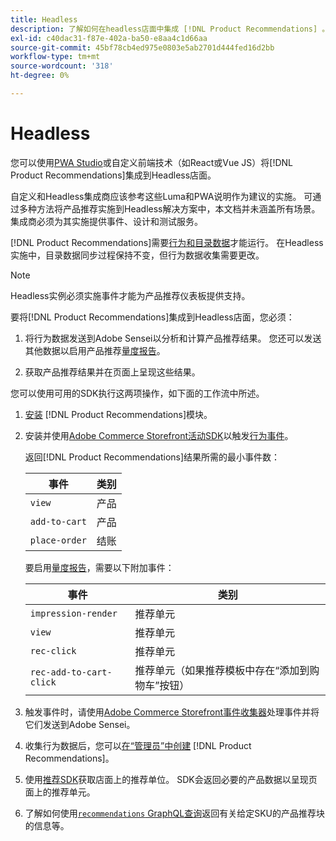 ```yaml
---
title: Headless
description: 了解如何在headless店面中集成 [!DNL Product Recommendations] 。
exl-id: c40dac31-f87e-402a-ba50-e8aa4c1d66aa
source-git-commit: 45bf78cb4ed975e0803e5ab2701d444fed16d2bb
workflow-type: tm+mt
source-wordcount: '318'
ht-degree: 0%

---
```


# Headless

您可以使用[PWA Studio](https://developer.adobe.com/commerce/pwa-studio/)或自定义前端技术（如React或Vue JS）将[!DNL Product Recommendations]集成到Headless店面。

自定义和Headless集成商应该参考这些Luma和PWA说明作为建议的实施。 可通过多种方法将产品推荐实施到Headless解决方案中，本文档并未涵盖所有场景。 集成商必须为其实施提供事件、设计和测试服务。

[!DNL Product Recommendations]需要[行为和目录数据](https://experienceleague.adobe.com/docs/commerce/product-recommendations/developer/development-overview.html?lang=zh-Hans)才能运行。 在Headless实施中，目录数据同步过程保持不变，但行为数据收集需要更改。

>[!NOTE]
>
>Headless实例必须实施事件才能为产品推荐仪表板提供支持。

要将[!DNL Product Recommendations]集成到Headless店面，您必须：

1. 将行为数据发送到Adobe Sensei以分析和计算产品推荐结果。 您还可以发送其他数据以启用产品推荐[量度报告](workspace.md)。

1. 获取产品推荐结果并在页面上呈现这些结果。

您可以使用可用的SDK执行这两项操作，如下面的工作流中所述。

1. [安装](install-configure.md) [!DNL Product Recommendations]模块。

1. 安装并使用[Adobe Commerce Storefront活动SDK](https://developer.adobe.com/commerce/services/shared-services/storefront-events/sdk/)以触发[行为事件](https://experienceleague.adobe.com/docs/commerce/product-recommendations/developer/events.html?lang=zh-Hans)。

   返回[!DNL Product Recommendations]结果所需的最小事件数：

   | 事件 | 类别 |
   |--- | ---|
   | `view` | 产品 |
   | `add-to-cart` | 产品 |
   | `place-order` | 结账 |

   要启用[量度报告](workspace.md)，需要以下附加事件：

   | 事件 | 类别 |
   |--- | ---|
   | `impression-render` | 推荐单元 |
   | `view` | 推荐单元 |
   | `rec-click` | 推荐单元 |
   | `rec-add-to-cart-click` | 推荐单元（如果推荐模板中存在“添加到购物车”按钮） |

1. 触发事件时，请使用[Adobe Commerce Storefront事件收集器](https://developer.adobe.com/commerce/services/shared-services/storefront-events/collector/)处理事件并将它们发送到Adobe Sensei。

1. 收集行为数据后，您可以[在“管理员”中创建](create.md) [!DNL Product Recommendations]。

1. 使用[推荐SDK](https://developer.adobe.com/commerce/services/product-recommendations/)获取店面上的推荐单位。 SDK会返回必要的产品数据以呈现页面上的推荐单元。

1. 了解如何使用[`recommendations` GraphQL查询](https://developer.adobe.com/commerce/services/graphql/recommendations/recommendations/)返回有关给定SKU的产品推荐块的信息等。
